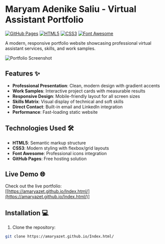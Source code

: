 # Maryam Adenike Saliu - Virtual Assistant Portfolio

[![GitHub Pages](https://img.shields.io/badge/Deployed%20on-GitHub%20Pages-blue?logo=github)](https://yourusername.github.io)
[![HTML5](https://img.shields.io/badge/HTML5-E34F26?logo=html5&logoColor=white)](https://developer.mozilla.org/en-US/docs/Web/HTML)
[![CSS3](https://img.shields.io/badge/CSS3-1572B6?logo=css3&logoColor=white)](https://developer.mozilla.org/en-US/docs/Web/CSS)
[![Font Awesome](https://img.shields.io/badge/Font%20Awesome-528DD7?logo=font-awesome&logoColor=white)](https://fontawesome.com)

A modern, responsive portfolio website showcasing professional virtual assistant services, skills, and work samples.

![Portfolio Screenshot](./screenshot.png) <!-- Add screenshot later -->

## Features ✨

- **Professional Presentation**: Clean, modern design with gradient accents
- **Work Samples**: Interactive project cards with measurable results
- **Responsive Design**: Mobile-friendly layout for all screen sizes
- **Skills Matrix**: Visual display of technical and soft skills
- **Direct Contact**: Built-in email and LinkedIn integration
- **Performance**: Fast-loading static website

## Technologies Used 🛠️

- **HTML5**: Semantic markup structure
- **CSS3**: Modern styling with flexbox/grid layouts
- **Font Awesome**: Professional icons integration
- **GitHub Pages**: Free hosting solution

## Live Demo 🌐

Check out the live portfolio:  
[[https://amaryazet.github.io/Index.html/](https://amaryazet.github.io/Index.html/)]

## Installation 💻

1. Clone the repository:
```bash
git clone https://amaryazet.github.io/Index.html/
